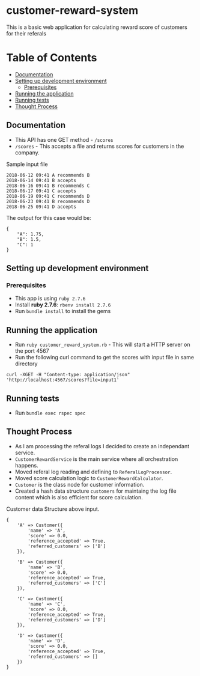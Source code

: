 # customer-reward-system

This is a basic web application for calculating reward score of customers for their referals

Table of Contents
=================
* [Documentation](#documentation)
* [Setting up development environment](#setting-up-development-environment)
  * [Prerequisites](#prerequisites)
* [Running the application](#running-the-application)
* [Running tests](#running-tests)
* [Thought Process](#thought-process)

## Documentation

* This API has one GET method - `/scores`
* `/scores` - This accepts a file and returns scores for customers in the company.

Sample input file
```
2018-06-12 09:41 A recommends B
2018-06-14 09:41 B accepts
2018-06-16 09:41 B recommends C
2018-06-17 09:41 C accepts
2018-06-19 09:41 C recommends D
2018-06-23 09:41 B recommends D
2018-06-25 09:41 D accepts
```
The output for this case would be:
```
{
    "A": 1.75,
    "B": 1.5,
    "C": 1
}
```

## Setting up development environment

### Prerequisites

* This app is using `ruby 2.7.6`
* Install **ruby 2.7.6**: `rbenv install 2.7.6`
* Run `bundle install` to install the gems

## Running the application

* Run `ruby customer_reward_system.rb` - This will start a HTTP server on the port 4567
* Run the following curl command to get the scores with input file in same directory
```
curl -XGET -H "Content-type: application/json" 'http://localhost:4567/scores?file=input1'
```

## Running tests

* Run `bundle exec rspec spec`

## Thought Process

* As I am processing the referal logs I decided to create an independant service.
* `CustomerRewardService` is the main service where all orchestration happens.
* Moved referal log reading and defining to `ReferalLogProcessor`.
* Moved score calculation logic to `CustomerRewardCalculator`.
* `Customer` is the class node for customer information.
* Created a hash data structure `customers` for maintaing the log file content which is also efficient for score calculation.

Customer data Structure above input.
```
{
	'A' => Customer({
		'name' => 'A',
		'score' => 0.0,
		'reference_accepted' => True,
		'referred_customers' => ['B']
	}),

	'B' => Customer({
		'name' => 'B',
		'score' => 0.0,
		'reference_accepted' => True,
		'referred_customers' => ['C']
	}),

	'C' => Customer({
		'name' => 'C',
		'score' => 0.0,
		'reference_accepted' => True,
		'referred_customers' => ['D']
	}),

	'D' => Customer({
		'name' => 'D',
		'score' => 0.0,
		'reference_accepted' => True,
		'referred_customers' => []
	})
}
```